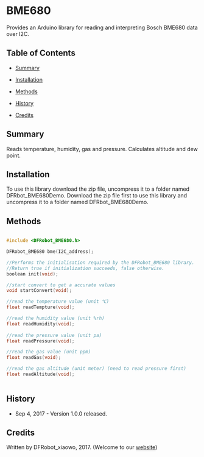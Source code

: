 # BME680
Provides an Arduino library for reading and interpreting Bosch BME680 data over I2C.

## Table of Contents

* [Summary](#summary)
* [Installation](#installation)
* [Methods](#methods)

* [History](#history)
* [Credits](#credits)
<snippet>
<content>

## Summary

Reads temperature, humidity, gas and pressure. Calculates altitude and dew point.

## Installation

To use this library download the zip file, uncompress it to a folder named DFRbot_BME680Demo. 
Download the zip file first to use this library and uncompress it to a folder named DFRbot_BME680Demo. 

## Methods

```C++

#include <DFRobot_BME680.h>

DFRobot_BME680 bme(I2C_address);

//Performs the initialisation required by the DFRobot_BME680 library.
//Return true if initialization succeeds, false otherwise.
boolean init(void);

//start convert to get a accurate values
void startConvert(void);

//read the temperature value (unit ℃)
float readTempture(void);

//read the humidity value (unit %rh)
float readHumidity(void);
	
//read the pressure value (unit pa)
float readPressure(void);

//read the gas value (unit ppm)
float readGas(void);

//read the gas altitude (unit meter) (need to read pressure first)
float readAltitude(void);
	
```
	
## History

- Sep 4, 2017 - Version 1.0.0 released.

## Credits

Written by DFRobot_xiaowo, 2017. (Welcome to our [website](https://www.dfrobot.com/))
